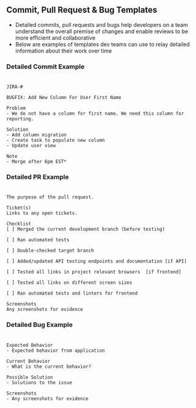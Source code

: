 ## Commit, Pull Request & Bug Templates

- Detailed commits, pull requests and bugs help developers on a team understand the overall premise of changes and enable reviews to be more efficient and collaborative
- Below are examples of templates dev teams can use to relay detailed information about their work over time

### Detailed Commit Example <br> <br>

```
JIRA-#

BUGFIX: Add New Column For User First Name

Problem
- We do not have a column for first name. We need this column for reporting.

Solution
- Add column migration
- Create task to populate new column
- Update user view

Note
- Merge after 6pm EST*
```


### Detailed PR Example <br> <br>

```
The purpose of the pull request.

Ticket(s)
Links to any open tickets.

Checklist
[ ] Merged the current development branch (before testing)

[ ] Ran automated tests

[ ] Double-checked target branch 

[ ] Added/updated API testing endpoints and documentation [if API]

[ ] Tested all links in project relevant browsers  [if frontend]

[ ] Tested all links on different screen sizes

[ ] Ran automated tests and linters for frontend

Screenshots
Any screenshots for evidence
```

### Detailed Bug Example <br> <br>

```
Expected Behavior
- Expected behavior from application

Current Behavior
- What is the current behavior?

Possible Solution
- Solutions to the issue

Screenshots
- Any screenshots for evidence
```